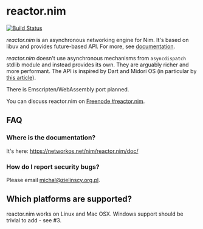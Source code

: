 # reactor.nim

[![Build Status](https://travis-ci.org/zielmicha/reactor.nim.svg?branch=master)](https://travis-ci.org/zielmicha/reactor.nim)

*reactor.nim* is an asynchronous networking engine for Nim. It's based on libuv and provides future-based API. For more, see [documentation](https://networkos.net/nim/reactor.nim/doc/).

*reactor.nim* doesn't use asynchronous mechanisms from `asyncdispatch` stdlib module and instead provides its own. They are arguably richer and more performant. The API is inspired by Dart and Midori OS (in particular by [this article](http://joeduffyblog.com/2015/11/19/asynchronous-everything/)).

There is Emscripten/WebAssembly port planned.

You can discuss reactor.nim on [Freenode #reactor.nim](https://webchat.freenode.net/?channels=reactor.nim).

## FAQ

### Where is the documentation?

It's here: https://networkos.net/nim/reactor.nim/doc/

### How do I report security bugs?

Please email michal@zielinscy.org.pl.

## Which platforms are supported?

reactor.nim works on Linux and Mac OSX. Windows support should be trivial to add - see #3.
